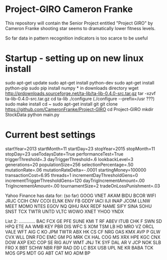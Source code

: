# Project-GIRO Cameron Franke

This repository will contain the Senior Project entitled "Project GIRO" by Cameron Franke
shooting star seems to dramatically lower fitness levels.

So far data in pattern recognition indicators is too scarce to be useful

Startup - setting up on new linux install
===========================================================================
sudo apt-get update
sudo apt-get install python-dev
sudo apt-get install python-pip
sudo pip install numpy
    * in downloads directory
wget http://prdownloads.sourceforge.net/ta-lib/ta-lib-0.4.0-src.tar.gz
tar -xzvf ta-lib-0.4.0-src.tar.gz
cd ta-lib
./configure (./configure --prefix=/usr ???)
sudo make install
cd ~
sudo apt-get install git
git clone https://github.com/CameronFranke/Project-GIRO
cd Project-GIRO
mkdir StockData
python main.py


Current best settings
============================================================================
startYear=2013
startMonth=11
startDay=23
stopYear=2015
stopMonth=11
stopDay=23
useTodaysDate=True
performanceTest=True
triggerThreshold=.3
dayTriggerThreshold=.6
lookbackLevel=3
generations=20
populationSize=256
selectionPercentage=.50
mutationRate=.06
mutationRateDelta=-.0001
startingMoney=100000
transactionCost=6.95
threads=1
incrementDayThresholdGens=0
incrementTriggerThresholdGens=120
dayTrigIncrementAmount=.00
TrigIncrementAmount=.00
tournamentSize=2
tradeOnLossPunishment=.03



Yahoo Finance has data for: (so far)
GOOG
VNET
AKAM
BIDU
BCOR
WIFI
JRJC
CCIH
CNV
CCOI
ELNK
ENV
FB
GDDY
IACI
IIJI
INAP
JCOM
LLNW
MEET
MOMO
NTES
EGOV
NQ
QIHU
RAX
REDF
NAME
SIFY
SINA
SOHU
SNST
TCX
TWTR
UNTD
VLTC
WOWO
XNET
YHOO
YNDX

List 2: .............
BAC
FCX
GE
PFE
SUNE
KMI
T
RF
ABEV
ITUB
CHK
F
SWN
SD
HPQ
ETE
AA
WMB
KEY
PBR
DIS
WFC
S
XOM
TSM
LB
HD
MRO
VZ
ORCL
VALE
WFT
AIG
C
KO
JPM
TWTR
ABX
HK
CS
CF
NRG
OAS
KMX
AVP
P
GLW
CVX
WLL
DNR
FDC
EMC
GM
PG
MRK
CX
HAL
COG
MS
XRX
HPE
KGC
CNX
DOW
AXP
EXC
COP
SE
RIG
AUY
WMT
JNJ
TK
SYF
DAL
AR
V
JCP
NOK
SLB
FRO
X
BBT
SCHW
NBR
FBP
RAD
DD
LC
BSX
USB
UPL
NE
KR
BABA
TCK
MOS
GPS
MDT
GG
ABT
CAT
MO
ADM
BP
